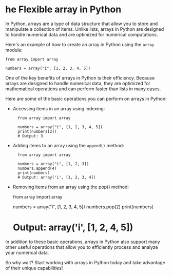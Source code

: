 # he Flexible array in Python

In Python, arrays are a type of data structure that allow you to store and manipulate a collection of items. Unlike lists, arrays in Python are designed to handle numerical data and are optimized for numerical computations.


Here's an example of how to create an array in Python using the `array` module:

    from array import array

    numbers = array("i", [1, 2, 3, 4, 5])

One of the key benefits of arrays in Python is their efficiency. Because arrays are designed to handle numerical data, they are optimized for mathematical operations and can perform faster than lists in many cases.


Here are some of the basic operations you can perform on arrays in Python:


* Accessing items in an array using indexing:

        from array import array

        numbers = array("i", [1, 2, 3, 4, 5])
        print(numbers[2])
        # Output: 3


* Adding items to an array using the `append()` method:

        from array import array

        numbers = array("i", [1, 2, 3])
        numbers.append(4)
        print(numbers)
        # Output: array('i', [1, 2, 3, 4])

* Removing items from an array using the pop() method:
    
    from array import array

    numbers = array("i", [1, 2, 3, 4, 5])
    numbers.pop(2)
    print(numbers)
    # Output: array('i', [1, 2, 4, 5])


In addition to these basic operations, arrays in Python also support many other useful operations that allow you to efficiently process and analyze your numerical data.

So why wait? Start working with arrays in Python today and take advantage of their unique capabilities!
